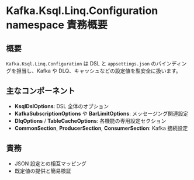 # Kafka.Ksql.Linq.Configuration namespace 責務概要

## 概要
`Kafka.Ksql.Linq.Configuration` は DSL と `appsettings.json` のバインディングを担当し、Kafka や DLQ、キャッシュなどの設定値を型安全に扱います。

## 主なコンポーネント
- **KsqlDslOptions**: DSL 全体のオプション
- **KafkaSubscriptionOptions** や **BarLimitOptions**: メッセージング関連設定
- **DlqOptions** / **TableCacheOptions**: 各機能の専用設定セクション
- **CommonSection**, **ProducerSection**, **ConsumerSection**: Kafka 接続設定

## 責務
- JSON 設定との相互マッピング
- 既定値の提供と簡易検証

